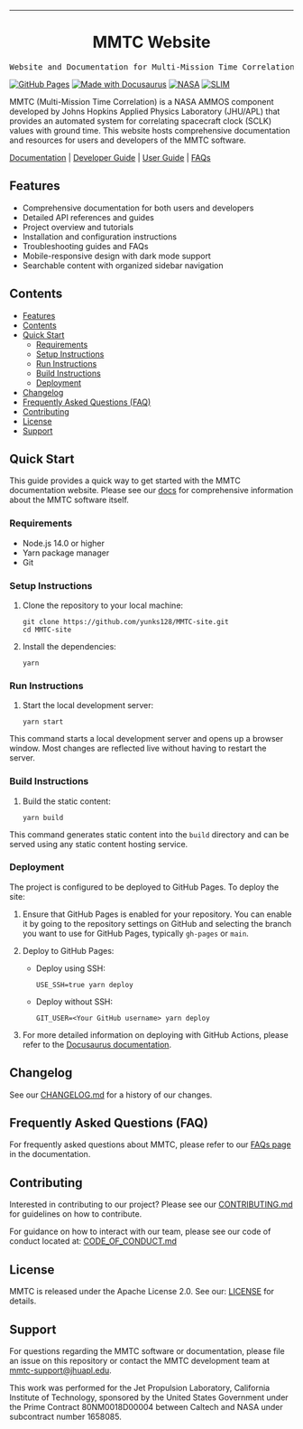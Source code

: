 <!-- Header block for project -->
<hr>

<div align="center">

<h1 align="center">MMTC Website</h1>

</div>

<pre align="center">Website and Documentation for Multi-Mission Time Correlation (MMTC).</pre>

<!-- Header block for project -->

[![GitHub Pages](https://img.shields.io/badge/GitHub%20Pages-Deployed-success)](https://yunks128.github.io/MMTC-site/) [![Made with Docusaurus](https://img.shields.io/badge/Made%20with-Docusaurus-blue)](https://docusaurus.io/) [![NASA](https://img.shields.io/badge/NASA-AMMOS-red)](https://ammos.nasa.gov/) [![SLIM](https://img.shields.io/badge/Best%20Practices%20from-SLIM-blue)](https://nasa-ammos.github.io/slim/)

MMTC (Multi-Mission Time Correlation) is a NASA AMMOS component developed by Johns Hopkins Applied Physics Laboratory (JHU/APL) that provides an automated system for correlating spacecraft clock (SCLK) values with ground time. This website hosts comprehensive documentation and resources for users and developers of the MMTC software.

[Documentation](https://yunks128.github.io/MMTC-site/docs) | [Developer Guide](https://yunks128.github.io/MMTC-site/docs/developer) | [User Guide](https://yunks128.github.io/MMTC-site/docs/user) | [FAQs](https://yunks128.github.io/MMTC-site/docs/faqs)

## Features

* Comprehensive documentation for both users and developers
* Detailed API references and guides
* Project overview and tutorials
* Installation and configuration instructions
* Troubleshooting guides and FAQs
* Mobile-responsive design with dark mode support
* Searchable content with organized sidebar navigation

## Contents

- [Features](#features)
- [Contents](#contents)
- [Quick Start](#quick-start)
  - [Requirements](#requirements)
  - [Setup Instructions](#setup-instructions)
  - [Run Instructions](#run-instructions)
  - [Build Instructions](#build-instructions)
  - [Deployment](#deployment)
- [Changelog](#changelog)
- [Frequently Asked Questions (FAQ)](#frequently-asked-questions-faq)
- [Contributing](#contributing)
- [License](#license)
- [Support](#support)

## Quick Start

This guide provides a quick way to get started with the MMTC documentation website. Please see our [docs](https://yunks128.github.io/MMTC-site/docs) for comprehensive information about the MMTC software itself.

### Requirements

* Node.js 14.0 or higher
* Yarn package manager
* Git

### Setup Instructions

1. Clone the repository to your local machine:
   ```
   git clone https://github.com/yunks128/MMTC-site.git
   cd MMTC-site
   ```
2. Install the dependencies:
   ```
   yarn
   ```

### Run Instructions

1. Start the local development server:
   ```
   yarn start
   ```

This command starts a local development server and opens up a browser window. Most changes are reflected live without having to restart the server.

### Build Instructions

1. Build the static content:
   ```
   yarn build
   ```

This command generates static content into the `build` directory and can be served using any static content hosting service.

### Deployment

The project is configured to be deployed to GitHub Pages. To deploy the site:

1. Ensure that GitHub Pages is enabled for your repository. You can enable it by going to the repository settings on GitHub and selecting the branch you want to use for GitHub Pages, typically `gh-pages` or `main`.
   
2. Deploy to GitHub Pages:

   - Deploy using SSH:
     ```
     USE_SSH=true yarn deploy
     ```

   - Deploy without SSH:
     ```
     GIT_USER=<Your GitHub username> yarn deploy
     ```

3. For more detailed information on deploying with GitHub Actions, please refer to the [Docusaurus documentation](https://docusaurus.io/docs/deployment#triggering-deployment-with-github-actions).

## Changelog

See our [CHANGELOG.md](CHANGELOG.md) for a history of our changes.

## Frequently Asked Questions (FAQ)

For frequently asked questions about MMTC, please refer to our [FAQs page](https://yunks128.github.io/MMTC-site/docs/faqs) in the documentation.

## Contributing

Interested in contributing to our project? Please see our [CONTRIBUTING.md](CONTRIBUTING.md) for guidelines on how to contribute.

For guidance on how to interact with our team, please see our code of conduct located at: [CODE_OF_CONDUCT.md](CODE_OF_CONDUCT.md)

## License

MMTC is released under the Apache License 2.0. See our: [LICENSE](LICENSE) for details.

## Support

For questions regarding the MMTC software or documentation, please file an issue on this repository or contact the MMTC development team at mmtc-support@jhuapl.edu.

This work was performed for the Jet Propulsion Laboratory, California Institute of Technology, sponsored by the United States Government under the Prime Contract 80NM0018D00004 between Caltech and NASA under subcontract number 1658085.